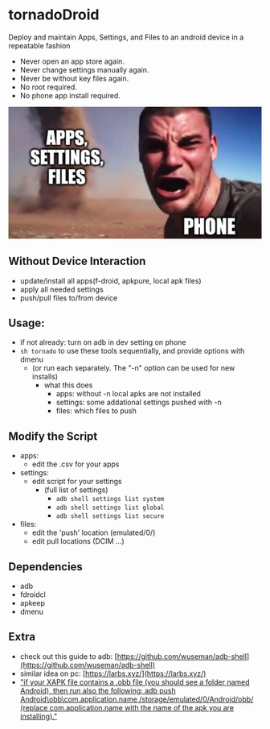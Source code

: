 # tornadoDroid

Deploy and maintain Apps, Settings, and Files to an android device in a repeatable fashion
- Never open an app store again.
- Never change settings manually again.
- Never be without key files again.
- No root required.
- No phone app install required.

![](HERE_IT_COMES.png)

## Without Device Interaction
- update/install all apps(f-droid, apkpure, local apk files)
- apply all needed settings
- push/pull files to/from device

## Usage:
- if not already: turn on adb in dev setting on phone
- `sh tornado` to use these tools sequentially, and provide options with dmenu
	- (or run each separately. The "-n" option can be used for new installs)
		- what this does
			- apps: without -n local apks are not installed
			- settings: some addational settings pushed with -n
			- files: which files to push

## Modify the Script
- apps:
	- edit the .csv for your apps
- settings:
	- edit script for your settings
		- (full list of settings)
			- `adb shell settings list system`
			- `adb shell settings list global`
			- `adb shell settings list secure`
- files:
	- edit the 'push' location (emulated/0/)
	- edit pull locations (DCIM ...)

## Dependencies
- adb
- fdroidcl
- apkeep
- dmenu

## Extra
- check out this guide to adb: [https://github.com/wuseman/adb-shell](https://github.com/wuseman/adb-shell)
- similar idea on pc: [https://larbs.xyz/](https://larbs.xyz/)
- ["if your XAPK file contains a .obb file (you should see a folder named Android), then run also the following: adb push Android\obb\com.application.name /storage/emulated/0/Android/obb/ (replace com.application.name with the name of the apk you are installing)."](https://android.stackexchange.com/a/234797)
